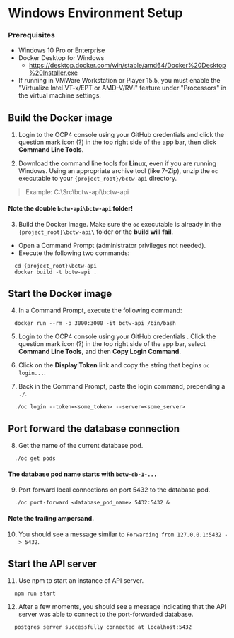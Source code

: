 # Windows Environment Setup #

### Prerequisites ###
- Windows 10 Pro or Enterprise
- Docker Desktop for Windows
  - https://desktop.docker.com/win/stable/amd64/Docker%20Desktop%20Installer.exe
- If running in VMWare Workstation or Player 15.5, you must enable the "Virtualize Intel VT-x/EPT or AMD-V/RVI" feature under "Processors" in the virtual machine settings.

## Build the Docker image

1. Login to the OCP4 console using your GitHub credentials and click the question mark icon (?) in the top right side of the app bar, then click **Command Line Tools**.
 
1. Download the command line tools for **Linux**, even if you are running Windows. Using an appropriate archive tool (like 7-Zip), unzip the `oc` executable to your `{project_root}/bctw-api` directory.

> Example: C:\Src\bctw-api\bctw-api

#### Note the double `bctw-api\bctw-api` folder! ####

3. Build the Docker image. Make sure the `oc` executable is already in the `{project_root}\bctw-api\` folder or the **build will fail**.
* Open a Command Prompt (administrator privileges not needed).
* Execute the following two commands:
```
  cd {project_root}\bctw-api
  docker build -t bctw-api .
```

## Start the Docker image

4. In a Command Prompt, execute the following command:
```
  docker run --rm -p 3000:3000 -it bctw-api /bin/bash
```
5. Login to the OCP4 console using your GitHub credentials . Click the question mark icon (?) in the top right side of the app bar, select **Command Line Tools**, and then **Copy Login Command**.

1. Click on the **Display Token** link and copy the string that begins `oc login...`.

1. Back in the Command Prompt, paste the login command, prepending a `./`.
```
  ./oc login --token=<some_token> --server=<some_server>
```

## Port forward the database connection

8. Get the name of the current database pod.
```
  ./oc get pods
```
#### The database pod name starts with `bctw-db-1-...` ####

9. Port forward local connections on port 5432 to the database pod. 
```
  ./oc port-forward <database_pod_name> 5432:5432 &
```
#### Note the trailing ampersand. ####

10. You should see a message similar to `Forwarding from 127.0.0.1:5432 -> 5432`.

## Start the API server

11. Use npm to start an instance of API server.
```
  npm run start
```

12. After a few moments, you should see a message indicating that the API server was able to connect to the port-forwarded database.
```
  postgres server successfully connected at localhost:5432
```
